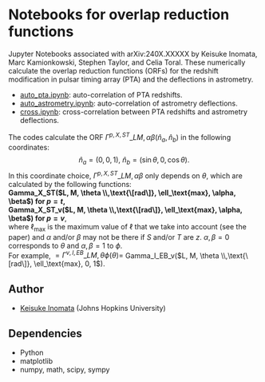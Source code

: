 # Notebooks for overlap reduction functions

Jupyter Notebooks associated with arXiv:240X.XXXXX by Keisuke Inomata, Marc Kamionkowski, Stephen Taylor, and Celia Toral.
These numerically calculate the overlap reduction functions (ORFs) for the redshift modification in pulsar timing array (PTA) and the deflections in astrometry.

- [auto_pta.ipynb](auto_pta.ipynb): auto-correlation of PTA redshifts. 
- [auto_astrometry.ipynb](auto_astrometry.ipynb): auto-correlation of astrometry deflections. 
- [cross.ipynb](cross.ipynb): cross-correlation between PTA redshifts and astrometry deflections. 

The codes calculate the ORF $\Gamma^{p,X,ST}\_{LM,\alpha\beta}(\hat n_a, \hat n_b)$ in the following coordinates:
$$
  \hat n_a = (0,0,1),\  \hat n_b = (\sin \theta, 0, \cos \theta).
$$
In this coordinate choice, $\Gamma^{p,X,ST}\_{LM,\alpha\beta}$ only depends on $\theta$, which are calculated by the following functions:  
**Gamma_X_ST($L, M, \theta \\,\text{\[rad\]}, \ell_\text{max}, \alpha, \beta$) for $p = t$,**  
**Gamma_X_ST_v($L, M, \theta \\,\text{\[rad\]}, \ell_\text{max}, \alpha, \beta$) for $p = v$**,  
where $\ell_\text{max}$ is the maximum value of $\ell$ that we take into account (see the paper) and $\alpha$ and/or $\beta$ may not be there if $S$ and/or $T$ are $z$. $\alpha,\beta = 0$ corresponds to $\theta$ and $\alpha,\beta = 1$ to $\phi$.  
For example, $= \Gamma^{v,I,EB}\_{LM,\theta \phi}(\theta) =$ Gamma_I_EB_v($L, M, \theta \\,\text{\[rad\]}, \ell_\text{max}, 0, 1$). 

## Author
- [Keisuke Inomata](mailto:kinomat1@jhu.edu) (Johns Hopkins University)

## Dependencies
- Python
- matplotlib
- numpy, math, scipy, sympy

